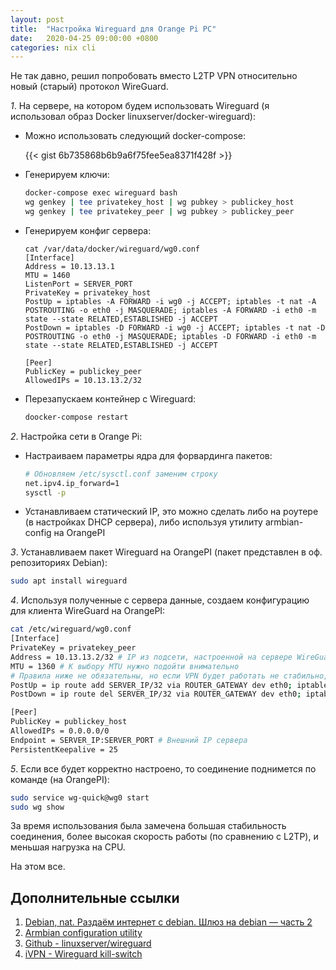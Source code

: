 ```yaml
---
layout: post
title:  "Настройка Wireguard для Orange Pi PC"
date:   2020-04-25 09:00:00 +0800
categories: nix cli
---
```


Не так давно, решил попробовать вместо L2TP VPN относительно новый (старый) протокол WireGuard.

*1*. На сервере, на котором будем использовать Wireguard (я использовал образ Docker linuxserver/docker-wireguard):

  * Можно использовать следующий docker-compose:

    {{< gist 6b735868b6b9a6f75fee5ea8371f428f >}}

  * Генерируем ключи:

    ```sh
    docker-compose exec wireguard bash
    wg genkey | tee privatekey_host | wg pubkey > publickey_host
    wg genkey | tee privatekey_peer | wg pubkey > publickey_peer
    ```

  * Генерируем конфиг сервера:

    ```
    cat /var/data/docker/wireguard/wg0.conf
    [Interface]
    Address = 10.13.13.1
    MTU = 1460
    ListenPort = SERVER_PORT
    PrivateKey = privatekey_host
    PostUp = iptables -A FORWARD -i wg0 -j ACCEPT; iptables -t nat -A POSTROUTING -o eth0 -j MASQUERADE; iptables -A FORWARD -i eth0 -m state --state RELATED,ESTABLISHED -j ACCEPT
    PostDown = iptables -D FORWARD -i wg0 -j ACCEPT; iptables -t nat -D POSTROUTING -o eth0 -j MASQUERADE; iptables -D FORWARD -i eth0 -m state --state RELATED,ESTABLISHED -j ACCEPT

    [Peer]
    PublicKey = publickey_peer
    AllowedIPs = 10.13.13.2/32
    ```

  * Перезапускаем контейнер с Wireguard:

    ```sh
    doocker-compose restart
    ```

*2*. Настройка сети в Orange Pi:

  * Настраиваем параметры ядра для форвардинга пакетов:

    ```sh
    # Обновляем /etc/sysctl.conf заменим строку
    net.ipv4.ip_forward=1
    sysctl -p
    ```

  * Устанавливаем статический IP, это можно сделать либо на роутере (в настройках DHCP сервера), либо используя утилиту armbian-config на OrangePI


*3*. Устанавливаем пакет Wireguard на OrangePI (пакет представлен в оф. репозиториях Debian):

  ```sh
  sudo apt install wireguard
  ```

*4*. Используя полученные с сервера данные, создаем конфигурацию для клиента WireGuard на OrangePI:

  ```sh
  cat /etc/wireguard/wg0.conf
  [Interface]
  PrivateKey = privatekey_peer
  Address = 10.13.13.2/32 # IP из подсети, настроенной на сервере WireGuard
  MTU = 1360 # К выбору MTU нужно подойти внимательно
  # Правила ниже не обязательны, но если VPN будет работать не стабильно, лучше иметь возможность доступа в интернет, не меняя gateway на клиентских устройствах
  PostUp = ip route add SERVER_IP/32 via ROUTER_GATEWAY dev eth0; iptables -A FORWARD -i wg0 -m state --state RELATED,ESTABLISHED -j ACCEPT; iptables -A FORWARD -p tcp --tcp-flags SYN,RST SYN -j TCPMSS --clamp-mss-to-pmtu; iptables -t mangle -A FORWARD -p tcp --tcp-flags SYN,RST SYN -j TCPMSS --clamp-mss-to-pmtu
  PostDown = ip route del SERVER_IP/32 via ROUTER_GATEWAY dev eth0; iptables -D FORWARD -i wg0 -m state --state RELATED,ESTABLISHED -j ACCEPT; iptables -D FORWARD -p tcp --tcp-flags SYN,RST SYN -j TCPMSS --clamp-mss-to-pmtu; iptables -t mangle -D FORWARD -p tcp --tcp-flags SYN,RST SYN -j TCPMSS --clamp-mss-to-pmtu

  [Peer]
  PublicKey = publickey_host
  AllowedIPs = 0.0.0.0/0
  Endpoint = SERVER_IP:SERVER_PORT # Внешний IP сервера
  PersistentKeepalive = 25
  ```

*5*. Если все будет корректно настроено, то соединение поднимется по команде (на OrangePI):

  ```sh
  sudo service wg-quick@wg0 start
  sudo wg show
  ```

За время использования была замечена большая стабильность соединения, более высокая скорость работы (по сравнению с L2TP), и меньшая нагрузка на CPU.

На этом все.

## Дополнительные ссылки

1. [Debian, nat. Раздаём интернет с debian. Шлюз на debian — часть 2](https://debian.pro/249)
2. [Armbian configuration utility](https://docs.armbian.com/User-Guide_Armbian-Config)
3. [Github - linuxserver/wireguard](https://github.com/linuxserver/docker-wireguard)
4. [iVPN - Wireguard kill-switch](https://www.ivpn.net/knowledgebase/238/Linux---WireGuard-Kill-switch.html)
